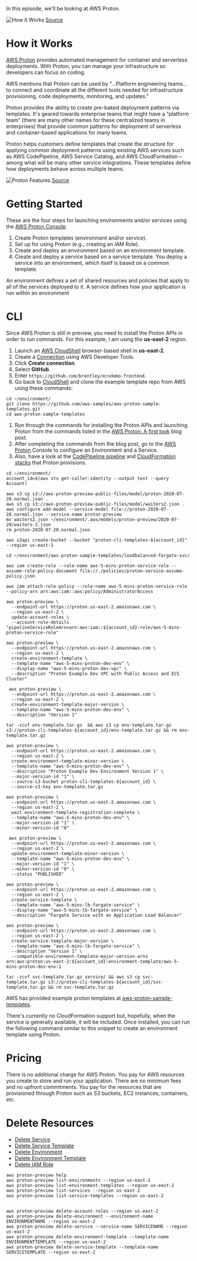 In this episode, we'll be looking at AWS Proton.

![How it Works](https://github.com/PaulDuvall/aws-5-mins/blob/main/_img/proton-how-it-works.png) [Source](https://aws.amazon.com/proton/)

# How it Works
[AWS Proton](https://aws.amazon.com/proton/) provides automated management for container and serverless deployments. With Proton, you can manage your infrastructure so developers can focus on coding.

AWS mentions that Proton can be used by "…Platform engineering teams…to connect and coordinate all the different tools needed for infrastructure provisioning, code deployments, monitoring, and updates."

Proton provides the ability to create pre-baked deployment patterns via templates. It's geared towards enterprise teams that might have a “platform team” (there are many other names for these centralized teams in enterprises) that provide common patterns for deployment of serverless and container-based applications for many teams. 

Proton helps customers define templates that create the structure for applying common deployment patterns using existing AWS services such as AWS CodePipeline, AWS Service Catalog, and AWS CloudFormation – among what will be many other service integrations. These templates define how deployments behave across multiple teams. 

![Proton Features](https://github.com/PaulDuvall/aws-5-mins/blob/main/_img/proton-features.png) [Source](https://virtual.awsevents.com/media/1_4y7w5alh)

# Getting Started
These are the four steps for launching environments and/or services using the [AWS Proton Console](https://console.aws.amazon.com/proton/).

1. Create Proton templates (environment and/or service).
1. Set up for using Proton (e.g., creating an IAM Role).
1. Create and deploy an environment based on an environment template.
1. Create and deploy a service based on a service template. You deploy a service into an environment, which itself is based on a common template. 

An environment defines a set of shared resources and policies that apply to all of the services deployed to it. A service defines how your application is run within an environment

# CLI
Since AWS Proton is still in preview, you need to install the Proton APIs in order to run commands. For this example, I am using the **us-east-2** region. 

1. Launch an [AWS CloudShell](https://us-east-2.console.aws.amazon.com/cloudshell/home?region=us-east-2#) browser-based shell in **us-east-2**.
1. Create a [Connection](https://us-east-2.console.aws.amazon.com/codesuite/settings/connections) using AWS Developer Tools. 
1. Click **Create connection**.
1. Select **GitHub**.
1. Enter `https://github.com/brentley/ecsdemo-frontend`. 
1. Go back to [CloudShell](https://us-east-2.console.aws.amazon.com/cloudshell/home?region=us-east-2#) and clone the example template repo from AWS using these commands: 

```
cd ~/environment/
git clone https://github.com/aws-samples/aws-proton-sample-templates.git
cd aws-proton-sample-templates
```

1. Run through the commands for installing the Proton APIs and launching Proton from the commands listed in the [AWS Proton: A first look](https://aws.amazon.com/blogs/containers/intro-to-aws-proton/) blog post.
2. After completing the commands from the blog post, go to the [AWS Proton](https://console.aws.amazon.com/proton/) Console to configure an Environment and a Service. 
1. Also, have a look at the [CodePipeline pipeline](https://us-east-2.console.aws.amazon.com/codesuite/codepipeline/pipelines) and [CloudFormation stacks](https://us-east-2.console.aws.amazon.com/cloudformation/home?region=us-east-2#/stacks?filteringText=proton&filteringStatus=active&viewNested=true&hideStacks=false&stackId=) that Proton provisions.  


```
cd ~/environment/
account_id=$(aws sts get-caller-identity --output text --query Account)

aws s3 cp s3://aws-proton-preview-public-files/model/proton-2020-07-20.normal.json .
aws s3 cp s3://aws-proton-preview-public-files/model/waiters2.json .
aws configure add-model --service-model file://proton-2020-07-20.normal.json --service-name proton-preview
mv waiters2.json ~/environment/.aws/models/proton-preview/2020-07-20/waiters-2.json
rm proton-2020-07-20.normal.json

aws s3api create-bucket --bucket "proton-cli-templates-${account_id}" --region us-east-1

cd ~/environment/aws-proton-sample-templates/loadbalanced-fargate-svc/

aws iam create-role --role-name aws-5-mins-proton-service-role --assume-role-policy-document file://./policies/proton-service-assume-policy.json

aws iam attach-role-policy --role-name aws-5-mins-proton-service-role --policy-arn arn:aws:iam::aws:policy/AdministratorAccess

aws proton-preview \
  --endpoint-url https://proton.us-east-2.amazonaws.com \
  --region us-east-2 \
  update-account-roles \
  --account-role-details "pipelineServiceRoleArn=arn:aws:iam::${account_id}:role/aws-5-mins-proton-service-role"
  
aws proton-preview \
  --endpoint-url https://proton.us-east-2.amazonaws.com \
  --region us-east-2 \
  create-environment-template \
  --template-name "aws-5-mins-proton-dev-env" \
  --display-name "aws-5-mins-proton-dev-vpc" \
  --description "Proton Example Dev VPC with Public Access and ECS Cluster"
  
 aws proton-preview \
  --endpoint-url https://proton.us-east-2.amazonaws.com \
  --region us-east-2 \
  create-environment-template-major-version \
  --template-name "aws-5-mins-proton-dev-env" \
  --description "Version 1"
 
tar -zcvf env-template.tar.gz  && aws s3 cp env-template.tar.gz s3://proton-cli-templates-${account_id}/env-template.tar.gz && rm env-template.tar.gz

aws proton-preview \
  --endpoint-url https://proton.us-east-2.amazonaws.com \
  --region us-east-2 \
  create-environment-template-minor-version \
  --template-name "aws-5-mins-proton-dev-env" \
  --description "Proton Example Dev Environment Version 1" \
  --major-version-id "1" \
  --source-s3-bucket proton-cli-templates-${account_id} \
  --source-s3-key env-template.tar.gz

aws proton-preview \
  --endpoint-url https://proton.us-east-2.amazonaws.com \
  --region us-east-2 \
  wait environment-template-registration-complete \
  --template-name "aws-5-mins-proton-dev-env" \
  --major-version-id "1" \
  --minor-version-id "0"
  
 aws proton-preview \
  --endpoint-url https://proton.us-east-2.amazonaws.com \
  --region us-east-2 \
  update-environment-template-minor-version \
  --template-name "aws-5-mins-proton-dev-env" \
  --major-version-id "1" \
  --minor-version-id "0" \
  --status "PUBLISHED"
  
aws proton-preview \
  --endpoint-url https://proton.us-east-2.amazonaws.com \
  --region us-east-2 \
  create-service-template \
  --template-name "aws-5-mins-lb-fargate-service" \
  --display-name "aws-5-mins-lb-fargate-service" \
  --description "Fargate Service with an Application Load Balancer"

aws proton-preview \
  --endpoint-url https://proton.us-east-2.amazonaws.com \
  --region us-east-2 \
  create-service-template-major-version \
  --template-name "aws-5-mins-lb-fargate-service" \
  --description "Version 1" \
  --compatible-environment-template-major-version-arns arn:aws:proton:us-east-2:${account_id}:environment-template/aws-5-mins-proton-dev-env:1

tar -zcvf svc-template.tar.gz service/ && aws s3 cp svc-template.tar.gz s3://proton-cli-templates-${account_id}/svc-template.tar.gz && rm svc-template.tar.gz
```

AWS has provided example proton templates at [aws-proton-sample-templates](https://github.com/aws-samples/aws-proton-sample-templates).

There's currently no CloudFormation support but, hopefully, when the service is generally available, it will be included. Once installed, you can run the following command similar to this snippet to create an environment template using Proton.

# Pricing
There is no additional charge for AWS Proton. You pay for AWS resources you create to store and run your application. There are no minimum fees and no upfront commitments. You pay for the resources that are provisioned through Proton such as S3 buckets, EC2 instances, containers, etc. 

# Delete Resources

* [Delete Service](https://us-east-2.console.aws.amazon.com/proton/home?region=us-east-2#/services)
* [Delete Service Template](https://us-east-2.console.aws.amazon.com/proton/home?region=us-east-2#/templates/services)
* [Delete Environment](https://us-east-2.console.aws.amazon.com/proton/home?region=us-east-2#/environments)
* [Delete Environment Template](https://us-east-2.console.aws.amazon.com/proton/home?region=us-east-2#/templates/environments)
* [Delete IAM Role](https://console.aws.amazon.com/iam/home?region=us-east-1#/roles)

```
aws proton-preview help
aws proton-preview list-environments --region us-east-2
aws proton-preview list-environment-templates --region us-east-2
aws proton-preview list-services --region us-east-2
aws proton-preview list-service-templates --region us-east-2


aws proton-preview delete-account-roles --region us-east-2
aws proton-preview delete-environment --environment-name ENVIRONMENTNAME --region us-east-2
aws proton-preview delete-service --service-name SERVICENAME --region us-east-2
aws proton-preview delete-environment-template --template-name ENVIRONMENTTEMPLATE --region us-east-2
aws proton-preview delete-service-template --template-name SERVICETEMPLATE --region us-east-2
```